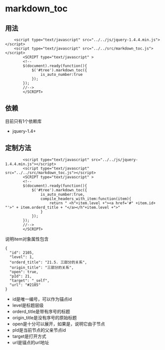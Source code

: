 markdown_toc
============


## 用法

		<script type="text/javascript" src="../../js/jquery-1.4.4.min.js"></script>
		<script type="text/javascript" src="../../src/markdown_toc.js"></script>
			<SCRIPT type="text/javascript" >
			<!--
			$(document).ready(function(){
				$('#tree').markdown_toc({
					is_auto_number:true
				});
			});
			//-->
			</SCRIPT>
		
## 依赖

目前只有1个依赖库

- jquery-1.4+

## 定制方法

```
		<script type="text/javascript" src="../../js/jquery-1.4.4.min.js"></script>
		<script type="text/javascript" src="../../src/markdown_toc.js"></script>
		<SCRIPT type="text/javascript" >
		<!--
		$(document).ready(function(){
			$('#tree').markdown_toc({
				is_auto_number:true,
				compile_headers_with_item:function(item){
					return " <h"+item.level +"><a href='#" +item.id+ "'>" + item.orderd_title + "</a></h"+item.level +">"
				}
			});
		});
		//-->
		</SCRIPT>
```

说明item对象属性包含

```
{
  "id": 2105,
  "level": 1,
  "orderd_title": "21.5. 三部分的关系",
  "origin_title": "三部分的关系",
  "open": true,
  "pId": 21,
  "target": "_self",
  "url": "#2105"
}
```

- id是唯一编号，可以作为锚点id
- level是标题层级
- orderd_title是带有序号的标题
- origin_title是没有序号的原始标题
- open是十分可以展开，如果是，说明它由子节点
- pId是当前节点的父亲节点id
- target是打开方式
- url是锚点的url地址

